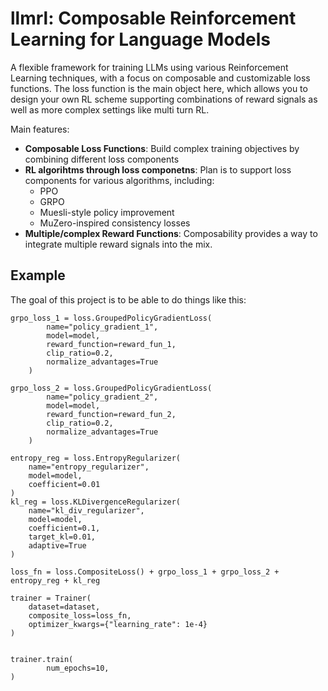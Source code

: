 # llmrl: Composable Reinforcement Learning for Language Models

A flexible framework for training LLMs using various Reinforcement Learning techniques, with a focus on composable and customizable loss functions. The loss function is the main object here, which allows you to design your own RL scheme supporting combinations of reward signals as well as more complex settings like multi turn RL.

Main features:

- **Composable Loss Functions**: Build complex training objectives by combining different loss components
- **RL algorihtms through loss componetns**: Plan is to support loss components for various algorithms, including:
  - PPO
  - GRPO
  - Muesli-style policy improvement
  - MuZero-inspired consistency losses
- **Multiple/complex Reward Functions**: Composability provides a way to integrate multiple reward signals into the mix.


## Example

The goal of this project is to be able to do things like this:

```
grpo_loss_1 = loss.GroupedPolicyGradientLoss(
        name="policy_gradient_1",
        model=model,
        reward_function=reward_fun_1,
        clip_ratio=0.2, 
        normalize_advantages=True
    )

grpo_loss_2 = loss.GroupedPolicyGradientLoss(
        name="policy_gradient_2",
        model=model,
        reward_function=reward_fun_2,
        clip_ratio=0.2, 
        normalize_advantages=True
    )

entropy_reg = loss.EntropyRegularizer(
    name="entropy_regularizer",
    model=model,
    coefficient=0.01
)
kl_reg = loss.KLDivergenceRegularizer(
    name="kl_div_regularizer",
    model=model,
    coefficient=0.1, 
    target_kl=0.01, 
    adaptive=True
)

loss_fn = loss.CompositeLoss() + grpo_loss_1 + grpo_loss_2 + entropy_reg + kl_reg

trainer = Trainer(
    dataset=dataset,
    composite_loss=loss_fn,
    optimizer_kwargs={"learning_rate": 1e-4}
)


trainer.train(
        num_epochs=10,
)
```




